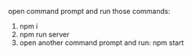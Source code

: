 open command prompt and run those commands:
1. npm i
2. npm run server
3. open another command prompt and run: npm start